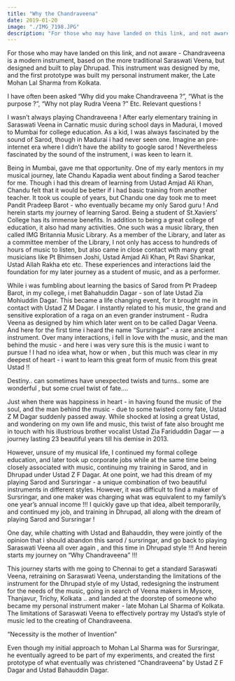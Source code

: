 ```yaml
---
title: "Why the Chandraveena"
date: 2019-01-20
image: "./IMG_7198.JPG"
description: "For those who may have landed on this link, and not aware - Chandraveena is a modern instrument, based on the more traditional Saraswati Veena, but designed and built to play Dhrupad. This instrument was designed by me, and the first prototype was built my personal instrument maker, the Late Mohan Lal Sharma from Kolkata."
---
```

For those who may have landed on this link, and not aware - Chandraveena is a modern instrument, based on the more traditional Saraswati Veena, but designed and built to play Dhrupad. This instrument was designed by me, and the first prototype was built my personal instrument maker, the Late Mohan Lal Sharma from Kolkata.

I have often been asked “Why did you make Chandraveena ?”, “What is the purpose ?”, “Why not play Rudra Veena ?”  Etc. Relevant questions !

I wasn’t always playing Chandraveena ! After early elementary training in Saraswati Veena in Carnatic music during school days in Madurai, I moved to Mumbai for college education. As a kid, I was always fascinated by the sound of Sarod, though in Madurai i had never seen one. Imagine an pre-internet era where I didn’t have the ability to google sarod ! Nevertheless fascinated by the sound of the instrument, i was keen to learn it.

Being in Mumbai, gave me that opportunity. One of my early mentors in my musical journey, late Chandu Kapadia went about finding a Sarod teacher for me. Though i had this dream of learning from Ustad Amjad Ali Khan, Chandu felt that it would be better if i had basic training from another teacher. It took us couple of years, but Chandu one day took me to meet Pandit Pradeep Barot - who eventually became my only Sarod guru ! And herein starts my journey of learning Sarod.
Being a student of St.Xaviers’ College has its immense benefits. In addition to being a great college of education, it also had many activities. One such was a music library, then called IMG Britannia Music Library. As a member of the Library, and later as a committee member of the Library, I not only has access to hundreds of hours of music to listen, but also came in close contact with many great musicians like Pt Bhimsen Joshi, Ustad Amjad Ali Khan, Pt Ravi Shankar, Ustad Allah Rakha etc etc. These experiences and interactions laid the foundation for my later journey as a student of music, and as a performer.

While i was fumbling about learning the basics of Sarod from Pt Pradeep Barot, in my college, i met Bahahuddin Dagar - son of late Ustad Zia Mohiuddin Dagar. This became a life changing event, for it brought me in contact with Ustad Z M Dagar. I instantly related to his music, the grand and sensitive exploration of a raga on an even grander instrument - Rudra Veena as designed by him which later went on to be called Dagar Veena. And here for the first time i heard the name “Sursringar” - a rare ancient instrument. Over many interactions, i fell in love with the music, and the man behind the music - and here i was very sure this is the music i want to pursue ! I had no idea what, how or when , but this much was clear in my deepest of heart - i want to learn this great form of music from this great Ustad !!

Destiny.. can sometimes have unexpected twists and turns.. some are wonderful , but some cruel twist of fate....

Just when there was happiness in heart - in having found the music of the soul, and the man behind the music - due to some twisted corny fate, Ustad Z M Dagar suddenly passed away. While shocked at losing a great Ustad, and wondering on my own life and music, this twist of fate also brought me in touch with his illustrious brother vocalist Ustad Zia Fariduddin Dagar — a journey lasting 23 beautiful years till his demise in 2013.

However, unsure of my musical life, I continued my formal college education, and later took up corporate jobs while at the same time being closely associated with music, continuing my training in Sarod, and in Dhrupad under Ustad Z F Dagar. At one point, we had this dream of my playing Sarod and Sursringar - a unique combination of two beautiful instruments in different styles. However, it was difficult to find a maker of Sursringar, and one maker was charging what was equivalent to my family’s one year’s annual income !!! I quickly gave up that idea, albeit temporarily, and continued my job, and training in Dhrupad, all along with the dream of playing Sarod and Sursringar !

One day, while chatting with Ustad and Bahauddin, they were jointly of the opinion that i should abandon this sarod / sursringar, and go back to playing Saraswati Veena all over again , and this time in Dhrupad style !!! And herein starts my journey on “Why Chandraveena” !!!

This journey starts with me going to Chennai to get a standard Saraswati Veena, retraining on Saraswati Veena, understanding the limitations of the instrument for the Dhrupad style of my Ustad, redesigning the instrument for the needs of the music, going in search of Veena makers in Mysore, Thanjavur, Trichy, Kolkata .. and landed at the doorstep of someone who became my personal instrument maker - late Mohan Lal Sharma of Kolkata. The limitations of Saraswati Veena to effectively portray my Ustad’s style of music led to the creating of Chandraveena.

“Necessity is the mother of Invention”

Even though my initial approach to Mohan Lal Sharma was for Sursringar, he eventually agreed to be part of my experiments, and created the first prototype of what eventually was christened “Chandraveena” by Ustad Z F Dagar and Ustad Bahauddin Dagar.

